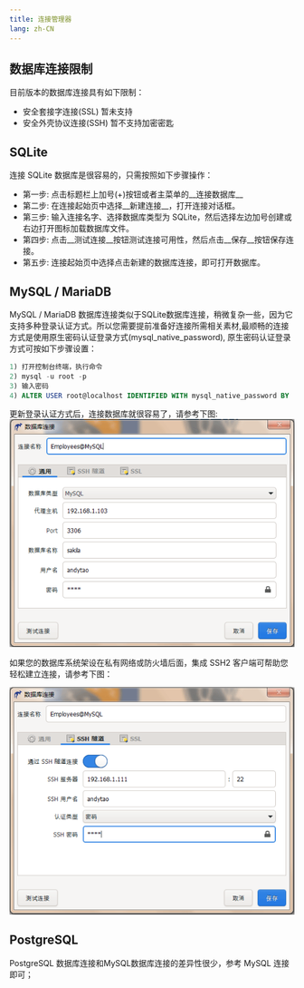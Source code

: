 ```yaml
---
title: 连接管理器
lang: zh-CN
---
```


## 数据库连接限制
目前版本的数据库连接具有如下限制：
- 安全套接字连接(SSL) 暂未支持
- 安全外壳协议连接(SSH) 暂不支持加密密匙

## SQLite
连接 SQLite 数据库是很容易的，只需按照如下步骤操作：
* 第一步: 点击标题栏上加号(+)按钮或者主菜单的__连接数据库__
* 第二步: 在连接起始页中选择__新建连接__，打开连接对话框。
* 第三步: 输入连接名字、选择数据库类型为 SQLite，然后选择左边加号创建或右边打开图标加载数据库文件。
* 第四步: 点击__测试连接__按钮测试连接可用性，然后点击__保存__按钮保存连接。
* 第五步: 连接起始页中选择点击新建的数据库连接，即可打开数据库。

## MySQL / MariaDB
MySQL / MariaDB 数据库连接类似于SQLite数据库连接，稍微复杂一些，因为它支持多种登录认证方式。所以您需要提前准备好连接所需相关素材,最顺畅的连接方式是使用原生密码认证登录方式(mysql_native_password), 原生密码认证登录方式可按如下步骤设置：
```sql
1) 打开控制台终端，执行命令
2) mysql -u root -p
3) 输入密码
4) ALTER USER root@localhost IDENTIFIED WITH mysql_native_password BY 'password';
```
更新登录认证方式后，连接数据库就很容易了，请参考下图:
![Make a MySQL connection](../images/kangaroo-connection-mysql.png)

如果您的数据库系统架设在私有网络或防火墙后面，集成 SSH2 客户端可帮助您轻松建立连接，请参考下图：

![Make a MySQL connection with SSH](../images/kangaroo-connection-ssh.png)


## PostgreSQL
PostgreSQL 数据库连接和MySQL数据库连接的差异性很少，参考 MySQL 连接即可；

<Vssue :issue-id="7" :title="$title" />
